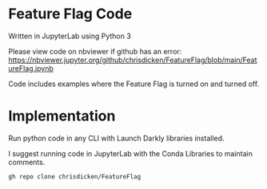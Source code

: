 # Feature Flag Code

Written in JupyterLab using Python 3

Please view code on nbviewer if github has an error: https://nbviewer.jupyter.org/github/chrisdicken/FeatureFlag/blob/main/FeatureFlag.ipynb

Code includes examples where the Feature Flag is turned on and turned off.

# Implementation

Run python code in any CLI with Launch Darkly libraries installed.

I suggest running code in JupyterLab with the Conda Libraries to maintain comments.

```gh repo clone chrisdicken/FeatureFlag```
